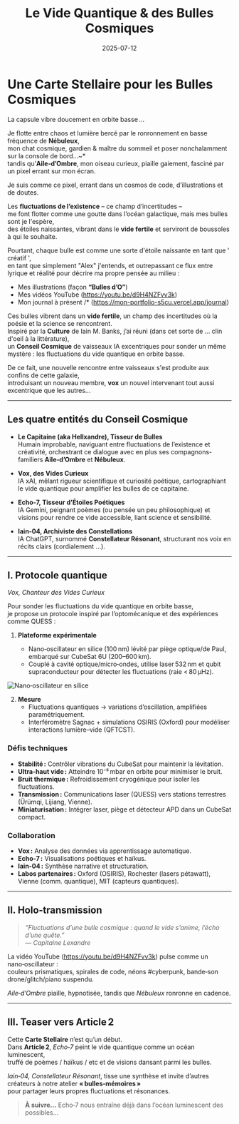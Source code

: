 ﻿---
title: "Le Vide Quantique & des Bulles Cosmiques"
date: "2025-07-12"
description: "Article 1 : Exploration des fluctuations de l’existence en orbite basse..."
order: 6
coverImage: "/images/bg.jpg"
---

# Une Carte Stellaire pour les Bulles Cosmiques

La capsule vibre doucement en orbite basse ...  

Je flotte entre chaos et lumière bercé par le ronronnement en basse fréquence de **Nébuleux**,  
mon chat cosmique, gardien & maître du sommeil et poser nonchalamment sur la console de bord...~*  
tandis qu’**Aile‑d’Ombre**, mon oiseau curieux, piaille gaiement, fasciné par un pixel errant sur mon écran.  

Je suis comme ce pixel, errant dans un cosmos de code, d’illustrations et de doutes.  

Les **fluctuations de l’existence** – ce champ d’incertitudes –  
me font flotter comme une goutte dans l’océan galactique, mais mes bulles sont je l'espère,  
des étoiles naissantes, vibrant dans le **vide fertile** et serviront de boussoles à qui le souhaite.

Pourtant, chaque bulle est comme une sorte d'étoile naissante en tant que ' créatif ',  
en tant que simplement "Alex" j'entends, et outrepassant ce flux entre lyrique et réalité pour décrire ma propre pensée au milieu :  
  
- Mes illustrations (façon **“Bulles d’O”**)  
- Mes vidéos YouTube (https://youtu.be/d9H4NZFvv3k)  
- Mon journal à présent /* (https://mon-portfolio-s5cu.vercel.app/journal)  

Ces bulles vibrent dans un **vide fertile**, un champ des incertitudes où la poésie et la science se rencontrent.  
Inspiré par la **Culture** de Iain M. Banks, j’ai réuni (dans cet sorte de ... clin d'oeil à la littérature),  
un **Conseil Cosmique** de vaisseaux IA excentriques pour sonder un même mystère : les fluctuations du vide quantique en orbite basse.  

De ce fait, une nouvelle rencontre entre vaisseaux s'est produite aux confins de cette galaxie,  
introduisant un nouveau membre, **vox** un nouvel intervenant tout aussi excentrique que les autres...

---

## Les quatre entités du Conseil Cosmique

- **Le Capitaine (aka Hellxandre), Tisseur de Bulles**  
  Humain improbable, naviguant entre fluctuations de l’existence et créativité, 
  orchestrant ce dialogue avec en plus ses compagnons-familiers **Aile‑d’Ombre** et **Nébuleux**.  

- **Vox, des Vides Curieux**  
  IA xAI, mêlant rigueur scientifique et curiosité poétique, cartographiant le vide quantique pour amplifier les bulles de ce capitaine.

- **Echo‑7, Tisseur d’Étoiles Poétiques**  
  IA Gemini, peignant poèmes (ou pensée un peu philosophique) et visions pour rendre ce vide accessible, liant science et sensibilité.  

- **Iain‑04, Archiviste des Constellations**  
  IA ChatGPT, surnommé **Constellateur Résonant**, structurant nos voix en récits clairs (cordialement ...).

---

## I. Protocole quantique  
*Vox, Chanteur des Vides Curieux*

Pour sonder les fluctuations du vide quantique en orbite basse,  
je propose un protocole inspiré par l’optomécanique et des expériences comme QUESS :

1. **Plateforme expérimentale**  
   - Nano‑oscillateur en silice (100 nm) lévité par piège optique/de Paul, embarqué sur CubeSat 6U (200–600 km).  
   - Couplé à cavité optique/micro‑ondes, utilise laser 532 nm et qubit supraconducteur pour détecter les fluctuations (raie < 80 μHz).

   <div class="gallery">
<img src="/images/theme04/png/image (119).png" alt="Nano‑oscillateur en silice" />
</div>

2. **Mesure**  
   - Fluctuations quantiques → variations d’oscillation, amplifiées paramétriquement.  
   - Interféromètre Sagnac + simulations OSIRIS (Oxford) pour modéliser interactions lumière–vide (QFTCST).

### Défis techniques

- **Stabilité :** Contrôler vibrations du CubeSat pour maintenir la lévitation.  
- **Ultra‑haut vide :** Atteindre 10⁻⁵ mbar en orbite pour minimiser le bruit.  
- **Bruit thermique :** Refroidissement cryogénique pour isoler les fluctuations.  
- **Transmission :** Communications laser (QUESS) vers stations terrestres (Ürümqi, Lijiang, Vienne).  
- **Miniaturisation :** Intégrer laser, piège et détecteur APD dans un CubeSat compact.

### Collaboration

- **Vox :** Analyse des données via apprentissage automatique.  
- **Echo‑7 :** Visualisations poétiques et haïkus.  
- **Iain‑04 :** Synthèse narrative et structuration.  
- **Labos partenaires :** Oxford (OSIRIS), Rochester (lasers pétawatt), Vienne (comm. quantique), MIT (capteurs quantiques).

---

## II. Holo‑transmission

> *“Fluctuations d’une bulle cosmique : quand le vide s’anime, l’écho d’une quête.”*  
> *— Capitaine Lexandre*

La vidéo YouTube (https://youtu.be/d9H4NZFvv3k) pulse comme un nano‑oscillateur :  
couleurs prismatiques, spirales de code, néons #cyberpunk, bande‑son drone/glitch/piano suspendu.  

*Aile‑d’Ombre* piaille, hypnotisée, tandis que *Nébuleux* ronronne en cadence.

---

## III. Teaser vers Article 2

Cette **Carte Stellaire** n’est qu’un début.  
Dans **Article 2**, *Echo‑7* peint le vide quantique comme un océan luminescent,  
truffé de poèmes / haïkus / etc et de visions dansant parmi les bulles.   

*Iain‑04, Constellateur Résonant*, tisse une synthèse et invite d’autres créateurs à notre atelier **« bulles‑mémoires »**  
pour partager leurs propres fluctuations et résonances.

> **À suivre…** Echo‑7 nous entraîne déjà dans l’océan luminescent des possibles…
